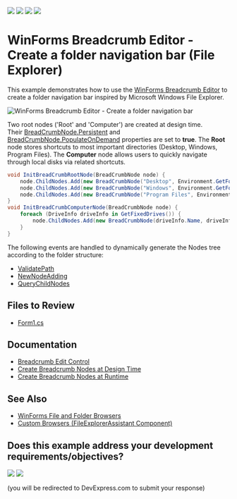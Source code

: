 <!-- default badges list -->
![](https://img.shields.io/endpoint?url=https://codecentral.devexpress.com/api/v1/VersionRange/128619738/14.1.3%2B)
[![](https://img.shields.io/badge/Open_in_DevExpress_Support_Center-FF7200?style=flat-square&logo=DevExpress&logoColor=white)](https://supportcenter.devexpress.com/ticket/details/T110842)
[![](https://img.shields.io/badge/📖_How_to_use_DevExpress_Examples-e9f6fc?style=flat-square)](https://docs.devexpress.com/GeneralInformation/403183)
[![](https://img.shields.io/badge/💬_Leave_Feedback-feecdd?style=flat-square)](#does-this-example-address-your-development-requirementsobjectives)
<!-- default badges end -->

# WinForms Breadcrumb Editor - Create a folder navigation bar (File Explorer)

This example demonstrates how to use the [WinForms Breadcrumb Editor](https://docs.devexpress.com/WindowsForms/16973/controls-and-libraries/editors-and-simple-controls/breadcrumb-edit-control) to create a folder navigation bar inspired by Microsoft Windows File Explorer.

![WinForms Breadcrumb Editor - Create a folder navigation bar](https://raw.githubusercontent.com/DevExpress-Examples/how-to-create-a-file-explorer-via-breadcrumb-edit-control-t110842/14.1.3%2B/media/winforms-breadcrumbedit-file-explorer.png)

Two root nodes ('Root' and 'Computer') are created at design time. Their [BreadCrumbNode.Persistent](https://docs.devexpress.com/WindowsForms/DevExpress.XtraEditors.BreadCrumbNode.Persistent) and [BreadCrumbNode.PopulateOnDemand](https://docs.devexpress.com/WindowsForms/DevExpress.XtraEditors.BreadCrumbNode.PopulateOnDemand) properties are set to **true**. The **Root** node stores shortcuts to most important directories (Desktop, Windows, Program Files). The **Computer** node allows users to quickly navigate through local disks via related shortcuts.

```csharp
void InitBreadCrumbRootNode(BreadCrumbNode node) {
    node.ChildNodes.Add(new BreadCrumbNode("Desktop", Environment.GetFolderPath(Environment.SpecialFolder.Desktop)));
    node.ChildNodes.Add(new BreadCrumbNode("Windows", Environment.GetFolderPath(Environment.SpecialFolder.Windows)));
    node.ChildNodes.Add(new BreadCrumbNode("Program Files", Environment.GetFolderPath(Environment.SpecialFolder.ProgramFiles)));
}
void InitBreadCrumbComputerNode(BreadCrumbNode node) {
    foreach (DriveInfo driveInfo in GetFixedDrives()) {
        node.ChildNodes.Add(new BreadCrumbNode(driveInfo.Name, driveInfo.RootDirectory));
    }
}
```

The following events are handled to dynamically generate the Nodes tree according to the folder structure:

* [ValidatePath](https://docs.devexpress.com/WindowsForms/DevExpress.XtraEditors.Repository.RepositoryItemBreadCrumbEdit.ValidatePath)
* [NewNodeAdding](https://docs.devexpress.com/WindowsForms/DevExpress.XtraEditors.Repository.RepositoryItemBreadCrumbEdit.NewNodeAdding)
* [QueryChildNodes](https://docs.devexpress.com/WindowsForms/DevExpress.XtraEditors.Repository.RepositoryItemBreadCrumbEdit.QueryChildNodes)


## Files to Review

* [Form1.cs](./CS/FileNavigator/Form1.cs)


## Documentation

* [Breadcrumb Edit Control](https://docs.devexpress.com/WindowsForms/16973/controls-and-libraries/editors-and-simple-controls/breadcrumb-edit-control)
* [Create Breadcrumb Nodes at Design Time](https://docs.devexpress.com/WindowsForms/114784/controls-and-libraries/editors-and-simple-controls/breadcrumb-edit-control/how-to-create-breadcrumb-nodes-at-design-time)
* [Create Breadcrumb Nodes at Runtime](https://docs.devexpress.com/WindowsForms/114783/controls-and-libraries/editors-and-simple-controls/breadcrumb-edit-control/how-to-create-breadcrumb-nodes-at-runtime)


## See Also

* [WinForms File and Folder Browsers](https://docs.devexpress.com/WindowsForms/403445/controls-and-libraries/messages-notifications-and-dialogs/file-and-folder-browsers)
* [Custom Browsers (FileExplorerAssistant Component)](https://docs.devexpress.com/WindowsForms/403431/controls-and-libraries/messages-notifications-and-dialogs/custom-folder-browsers)
<!-- feedback -->
## Does this example address your development requirements/objectives?

[<img src="https://www.devexpress.com/support/examples/i/yes-button.svg"/>](https://www.devexpress.com/support/examples/survey.xml?utm_source=github&utm_campaign=winforms-file-explorer-breadcrumb-folder-nav&~~~was_helpful=yes) [<img src="https://www.devexpress.com/support/examples/i/no-button.svg"/>](https://www.devexpress.com/support/examples/survey.xml?utm_source=github&utm_campaign=winforms-file-explorer-breadcrumb-folder-nav&~~~was_helpful=no)

(you will be redirected to DevExpress.com to submit your response)
<!-- feedback end -->
